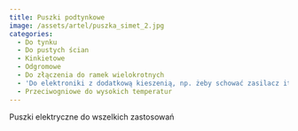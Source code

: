 ```yaml
---
title: Puszki podtynkowe
image: /assets/artel/puszka_simet_2.jpg
categories:
  - Do tynku
  - Do pustych ścian
  - Kinkietowe
  - Odgromowe
  - Do złączenia do ramek wielokrotnych
  - 'Do elektroniki z dodatkową kieszenią, np. żeby schować zasilacz itp.'
  - Przeciwogniowe do wysokich temperatur
---
```

Puszki elektryczne do wszelkich zastosowań
